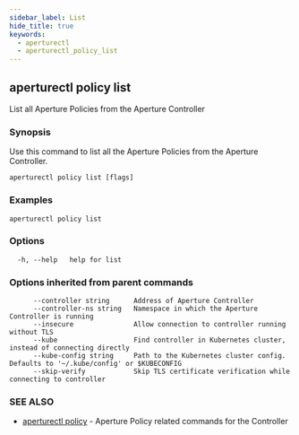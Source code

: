```yaml
---
sidebar_label: List
hide_title: true
keywords:
  - aperturectl
  - aperturectl_policy_list
---
```


<!-- markdownlint-disable -->

## aperturectl policy list

List all Aperture Policies from the Aperture Controller

### Synopsis

Use this command to list all the Aperture Policies from the Aperture Controller.

```
aperturectl policy list [flags]
```

### Examples

```
aperturectl policy list
```

### Options

```
  -h, --help   help for list
```

### Options inherited from parent commands

```
      --controller string      Address of Aperture Controller
      --controller-ns string   Namespace in which the Aperture Controller is running
      --insecure               Allow connection to controller running without TLS
      --kube                   Find controller in Kubernetes cluster, instead of connecting directly
      --kube-config string     Path to the Kubernetes cluster config. Defaults to '~/.kube/config' or $KUBECONFIG
      --skip-verify            Skip TLS certificate verification while connecting to controller
```

### SEE ALSO

- [aperturectl policy](/reference/aperturectl/policy/policy.md) - Aperture Policy related commands for the Controller
